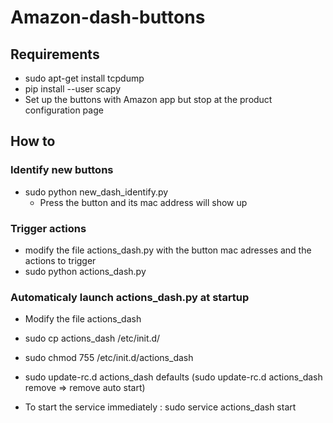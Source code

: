 # Amazon-dash-buttons

## Requirements
* sudo apt-get install tcpdump
* pip install --user scapy
* Set up the buttons with Amazon app but stop at the product configuration page

## How to
### Identify new buttons
* sudo python new_dash_identify.py
  * Press the button and its mac address will show up


### Trigger actions 
* modify the file actions_dash.py with the button mac adresses and the actions to trigger
* sudo python actions_dash.py


### Automaticaly launch actions_dash.py at startup
* Modify the file actions_dash
* sudo cp actions_dash /etc/init.d/
* sudo chmod 755 /etc/init.d/actions_dash
* sudo update-rc.d actions_dash defaults (sudo update-rc.d actions_dash remove => remove auto start)

* To start the service immediately : sudo service actions_dash start 
 

